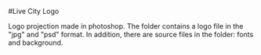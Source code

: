 #Live City Logo

Logo projection made in photoshop. The folder contains a logo file in the "jpg" and "psd" format. In addition, there are source files in the folder: fonts and background.
